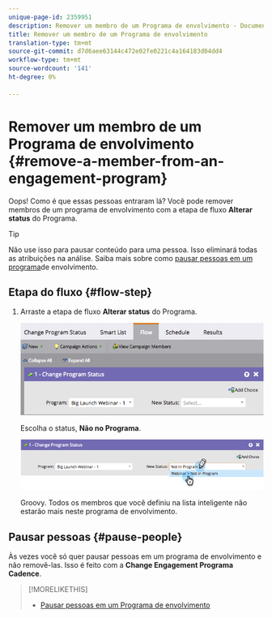 ```yaml
---
unique-page-id: 2359951
description: Remover um membro de um Programa de envolvimento - Documentos do marketing - Documentação do produto
title: Remover um membro de um Programa de envolvimento
translation-type: tm+mt
source-git-commit: d7d6aee63144c472e02fe0221c4a164183d04dd4
workflow-type: tm+mt
source-wordcount: '141'
ht-degree: 0%

---
```



# Remover um membro de um Programa de envolvimento {#remove-a-member-from-an-engagement-program}

Oops! Como é que essas pessoas entraram lá? Você pode remover membros de um programa de envolvimento com a etapa de fluxo **Alterar status** do Programa.

>[!TIP]
>
>Não use isso para pausar conteúdo para uma pessoa. Isso eliminará todas as atribuições na análise.  Saiba mais sobre como [pausar pessoas em um programa](pause-people-in-an-engagement-program.md)de envolvimento.

## Etapa do fluxo {#flow-step}

1. Arraste a etapa de fluxo **Alterar status** do Programa.

   ![](assets/image2014-9-15-18-3a15-3a57.png)

   Escolha o status, **Não no Programa**.

   ![](assets/image2014-9-15-18-3a16-3a2.png)

   Groovy. Todos os membros que você definiu na lista [](../../../../product-docs/core-marketo-concepts/smart-lists-and-static-lists/creating-a-smart-list/create-a-smart-list.md) inteligente não estarão mais neste programa de envolvimento.

## Pausar pessoas  {#pause-people}

Às vezes você só quer pausar pessoas em um programa de envolvimento e não removê-las. Isso é feito com a **Change Engagement Programa Cadence**.

>[!MORELIKETHIS]
>
>* [Pausar pessoas em um Programa de envolvimento](pause-people-in-an-engagement-program.md)

